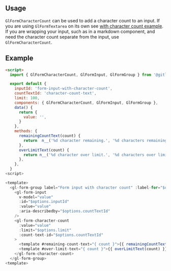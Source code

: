 ## Usage

`GlFormCharacterCount` can be used to add a character count to an input.
If you are using `GlFormTextarea` on its own see [with character count example](https://gitlab-org.gitlab.io/gitlab-ui/?path=/story/base-form-form-textarea--with-character-count).
If you are wrapping your input, such as in a markdown component, and need the character
count separate from the input, use `GlFormCharacterCount`.

## Example

```html
<script>
  import { GlFormCharacterCount, GlFormInput, GlFormGroup } from '@gitlab/ui'

  export default {
    inputId: 'form-input-with-character-count',
    countTextId: 'character-count-text',
    limit: 100,
    components: { GlFormCharacterCount, GlFormInput, GlFormGroup },
    data() {
      return {
        value: '',
      }
    },
    methods: {
      remainingCountText(count) {
        return  n__('%d character remaining.', '%d characters remaining.', count)
      },
      overLimitText(count) {
        return n__('%d character over limit.', '%d characters over limit.', count);
      },
    },
  }
<script>

<template>
  <gl-form-group label="Form input with character count" :label-for="$options.inputId">
    <gl-form-input
      v-model="value"
      :id="$options.inputId"
      :value="value"
      :aria-describedby="$options.countTextId"
    />
    <gl-form-character-count
      :value="value"
      :limit="$options.limit"
      :count-text-id="$options.countTextId"
    >
      <template #remaining-count-text="{ count }">{{ remainingCountText(count) }}</template>
      <template #over-limit-text="{ count }">{{ overLimitText(count) }}</template>
    </gl-form-character-count>
  </gl-form-group>
<template>
```
